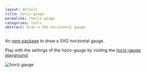 ```yaml
---
layout: default
title: horiz-gauge
permalink: /horiz-gauge
categories: tools
abstract: Draw a SVG horizontal gauge.
---
```

An [npm package](https://www.npmjs.com/package/horiz-gauge) to draw a SVG horizontal gauge.

Play with the settings of the horiz-gauge by visiting the [horiz-gauge playground](https://htmlpreview.github.io/?https://github.com/ulfschneider/horiz-gauge/blob/master/horiz-gauge-playground.html).

![horiz gauge]({{site.url}}/i/horiz-gauge/horiz-gauge.png)
